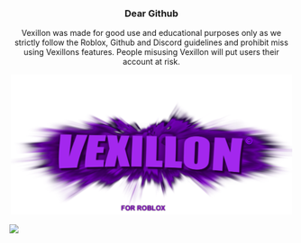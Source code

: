 <h3 align="center">Dear Github</h3>
<p align="center">Vexillon was made for good use and educational purposes only as we strictly follow the Roblox, Github and Discord guidelines and prohibit miss using Vexillons features. People misusing Vexillon will put users their account at risk.</p>
<p align="center"><img src="https://raw.githubusercontent.com/phoubia/vexillon/refs/heads/main/pics/vexillonthumb.png" height="250" width="500"></p>
<img src="https://img.shields.io/badge/python-%233776AB.svg?&style=for-the-badge&logo=python&logoColor=white" />
